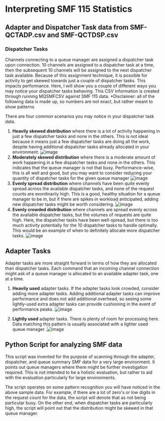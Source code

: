 # Interpreting SMF 115 Statistics
## Adapter and Dispatcher Task data from SMF-QCTADP.csv and SMF-QCTDSP.csv

### Dispatcher Tasks
Channels connecting to a queue manager are assigned a dispatcher task upon connection. 10 channels are assigned to a dispatcher task at a time, then the subsequent 10 channels will be assigned to the next dispatcher task available. Because of this assignment technique, it is possible for activity to get skewed towards just a couple of dispatcher tasks. This impacts performance. Here, I will show you a couple of different ways you may notice your dispatcher tasks behaving. This CSV information is created through running MQSMFCSV against SMF 115 data. 
*Disclaimer: all of the following data is made up, so numbers are not exact, but rather meant to show patterns

There are four common scenarios you may notice in your dispatcher task data. 
1) **Heavily skewed distribution** where there is a lot of activity happening in just a few dispatcher tasks and none in the others. This is not ideal because it means just a few dispatcher tasks are doing all the work, despite having additional dispatcher tasks already allocated in your environment. 
![image](https://media.github.ibm.com/user/236584/files/1eb2fd55-7485-4435-96cf-031413587975)
2) **Moderately skewed distribution** where there is a moderate amount of work happening in a few dispatcher tasks and none in the others. This indicates that the queue manager is not that busy. Performance-wise, this is all well and good, but you may want to consider reducing your quantity of dispatcher tasks for the given queue manager
![image](https://media.github.ibm.com/user/236584/files/e4e4afcf-50e7-4bb9-8b36-e36b082e4e73)
3) **Evenly spread distribution** where channels have been quite evenly spread across the available dispatcher tasks, and none of the request counts are exordinarily high. This is a good, healthy situation for a queue manager to be in, but if there are spikes in workload anticipated, adding new dispatcher tasks might be worth considering. 
![image](https://media.github.ibm.com/user/236584/files/341cb886-6820-41b8-97ac-d935027b12ca)
4) **Evenly crowded distribution** where channels are spread evenly across the available dispatcher tasks, but the volumes of requests are quite high. Here, the dispatcher tasks have been well-spread, but there is too much activity potentially for the 10 dispatcher tasks to handle optimally. This would be an example of when to definitely allocate more dispatcher tasks.
![image](https://media.github.ibm.com/user/236584/files/01426360-3246-4fa6-8b20-41fe38d08481)

## Adapter Tasks
Adapter tasks are more straight forward in terms of how they are allocated than dispatcher tasks. Each command that an incoming channel connection might ask of a queue manager is allocated to an available adapter task, one at a time. 
1) **Heavily used** adapter tasks. If the adapter tasks look crowded, consider adding more adapter tasks. Adding additional adapter tasks can improve performance and does not add additional overhead, so seeing some lightly-used extra adapter tasks can provide cushioning in the event of performance peaks. 
![image](https://media.github.ibm.com/user/236584/files/45e2c77a-344c-47b9-ba1a-7b67341c2a52)

2) **Lightly used** adapter tasks. There is plenty of room for processing here. Data matching this pattern is usually associated with a lighter used queue manager.
![image](https://media.github.ibm.com/user/236584/files/1c55efa3-d174-42a6-bdd2-94f148a0155a)

## Python Script for analyzing SMF data
This script was invented for the purpose of scanning through the adapter, dispatcher, and queue summary SMF data for a very large environment. It points out queue managers where there might be further investigation required. This is not intended to be a holistic evaluation, but rather to aid with the evaluation particularly for large environments.

The script operates on some pattern recognition you will have noticed in the above sample data. For example, if there are a lot of zero's or low digits in the request count for the data, the script will denote that as not being particular busy. On the other end, when dispatcher tasks are particularly high, the script will point out that the distribution might be skewed in that queue manager. 
